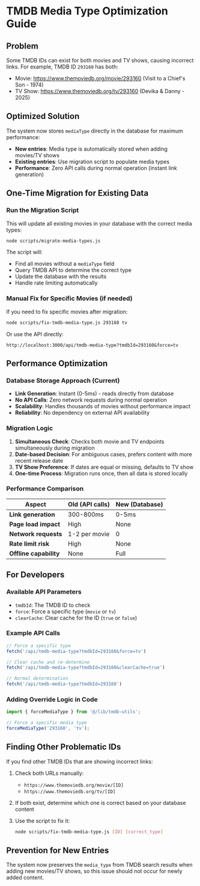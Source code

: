 # TMDB Media Type Optimization Guide

## Problem
Some TMDB IDs can exist for both movies and TV shows, causing incorrect links. For example, TMDB ID `293160` has both:
- Movie: https://www.themoviedb.org/movie/293160 (Visit to a Chief's Son - 1974)
- TV Show: https://www.themoviedb.org/tv/293160 (Devika & Danny - 2025)

## Optimized Solution
The system now stores `mediaType` directly in the database for maximum performance:
- **New entries**: Media type is automatically stored when adding movies/TV shows
- **Existing entries**: Use migration script to populate media types
- **Performance**: Zero API calls during normal operation (instant link generation)

## One-Time Migration for Existing Data

### Run the Migration Script
This will update all existing movies in your database with the correct media types:

```bash
node scripts/migrate-media-types.js
```

The script will:
- Find all movies without a `mediaType` field
- Query TMDB API to determine the correct type
- Update the database with the results
- Handle rate limiting automatically

### Manual Fix for Specific Movies (if needed)

If you need to fix specific movies after migration:

```bash
node scripts/fix-tmdb-media-type.js 293160 tv
```

Or use the API directly:
```
http://localhost:3000/api/tmdb-media-type?tmdbId=293160&force=tv
```

## Performance Optimization

### Database Storage Approach (Current)
- **Link Generation**: Instant (0-5ms) - reads directly from database
- **No API Calls**: Zero network requests during normal operation
- **Scalability**: Handles thousands of movies without performance impact
- **Reliability**: No dependency on external API availability

### Migration Logic
1. **Simultaneous Check**: Checks both movie and TV endpoints simultaneously during migration
2. **Date-based Decision**: For ambiguous cases, prefers content with more recent release date
3. **TV Show Preference**: If dates are equal or missing, defaults to TV show
4. **One-time Process**: Migration runs once, then all data is stored locally

### Performance Comparison
| Aspect | Old (API calls) | New (Database) |
|--------|----------------|----------------|
| **Link generation** | 300-800ms | 0-5ms |
| **Page load impact** | High | None |
| **Network requests** | 1-2 per movie | 0 |
| **Rate limit risk** | High | None |
| **Offline capability** | None | Full |

## For Developers

### Available API Parameters
- `tmdbId`: The TMDB ID to check
- `force`: Force a specific type (`movie` or `tv`)
- `clearCache`: Clear cache for the ID (`true` or `false`)

### Example API Calls
```javascript
// Force a specific type
fetch('/api/tmdb-media-type?tmdbId=293160&force=tv')

// Clear cache and re-determine
fetch('/api/tmdb-media-type?tmdbId=293160&clearCache=true')

// Normal determination
fetch('/api/tmdb-media-type?tmdbId=293160')
```

### Adding Override Logic in Code
```javascript
import { forceMediaType } from '@/lib/tmdb-utils';

// Force a specific media type
forceMediaType('293160', 'tv');
```

## Finding Other Problematic IDs

If you find other TMDB IDs that are showing incorrect links:

1. Check both URLs manually:
   - `https://www.themoviedb.org/movie/[ID]`
   - `https://www.themoviedb.org/tv/[ID]`

2. If both exist, determine which one is correct based on your database content

3. Use the script to fix it:
   ```bash
   node scripts/fix-tmdb-media-type.js [ID] [correct_type]
   ```

## Prevention for New Entries

The system now preserves the `media_type` from TMDB search results when adding new movies/TV shows, so this issue should not occur for newly added content. 